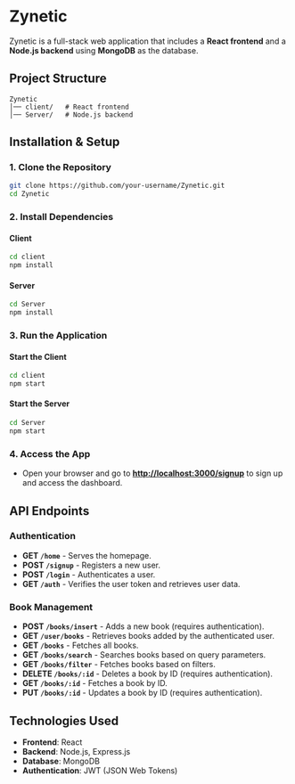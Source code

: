 # Zynetic

Zynetic is a full-stack web application that includes a **React frontend** and a **Node.js backend** using **MongoDB** as the database.

## **Project Structure**
```
Zynetic
│── client/   # React frontend
│── Server/   # Node.js backend
```

## **Installation & Setup**

### **1. Clone the Repository**
```sh
git clone https://github.com/your-username/Zynetic.git
cd Zynetic
```

### **2. Install Dependencies**
#### **Client**
```sh
cd client
npm install
```

#### **Server**
```sh
cd Server
npm install
```

### **3. Run the Application**
#### **Start the Client**
```sh
cd client
npm start
```

#### **Start the Server**
```sh
cd Server
npm start
```

### **4. Access the App**
- Open your browser and go to **[http://localhost:3000/signup](http://localhost:3000/signup)** to sign up and access the dashboard.

## **API Endpoints**

### **Authentication**
- **GET `/home`** - Serves the homepage.
- **POST `/signup`** - Registers a new user.
- **POST `/login`** - Authenticates a user.
- **GET `/auth`** - Verifies the user token and retrieves user data.

### **Book Management**
- **POST `/books/insert`** - Adds a new book (requires authentication).
- **GET `/user/books`** - Retrieves books added by the authenticated user.
- **GET `/books`** - Fetches all books.
- **GET `/books/search`** - Searches books based on query parameters.
- **GET `/books/filter`** - Fetches books based on filters.
- **DELETE `/books/:id`** - Deletes a book by ID (requires authentication).
- **GET `/books/:id`** - Fetches a book by ID.
- **PUT `/books/:id`** - Updates a book by ID (requires authentication).

## **Technologies Used**
- **Frontend**: React
- **Backend**: Node.js, Express.js
- **Database**: MongoDB
- **Authentication**: JWT (JSON Web Tokens)
